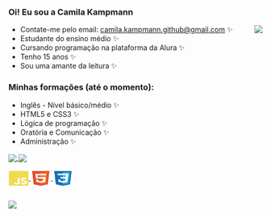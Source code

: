 ### Oi! Eu sou a Camila Kampmann

<div>
    <img align="right" height="280" src="https://c.tenor.com/ubkgsEHmfe4AAAAC/anime-aesthetic.gif">
</div>

- Contate-me pelo email: camila.kampmann.github@gmail.com ✨
- Estudante do ensino médio ✨
- Cursando programação na plataforma da Alura ✨
- Tenho 15 anos ✨
- Sou uma amante da leitura ✨

### Minhas formações (até o momento): </h2>
- Inglês - Nível básico/médio ✨
- HTML5 e CSS3 ✨
- Lógica de programação ✨
- Oratória e Comunicação ✨
- Administração ✨

<div>
  <a href="https://github.com/CamilaKampmann">
  <img height="140em" align="center" src="https://github-readme-stats.vercel.app/api?username=CamilaKampmann&show_icons=true&theme=omni&include_all_commits=true&count_private=true"/>
  <img height="120em" align="center" src="https://github-readme-stats.vercel.app/api/top-langs/?username=CamilaKampmann&layout=compact&langs_count=7&theme=omni"/>  
</div>
  
<div style="display: inline_block"> <br>
  <img align="center" alt="Camila-Js" height="30" width="40" src="https://raw.githubusercontent.com/devicons/devicon/master/icons/javascript/javascript-plain.svg">
  <img align="center" alt="Camila-HTML" height="30" width="40" src="https://raw.githubusercontent.com/devicons/devicon/master/icons/html5/html5-original.svg">
  <img align="center" alt="Camila-CSS" height="30" width="40" src="https://raw.githubusercontent.com/devicons/devicon/master/icons/css3/css3-original.svg">
</div>
   
##

<div>
  <a href = "mailto:camila.kampmann.github@gmail.com"> <img src="https://img.shields.io/badge/-Gmail-%23333?style=for-the-badge&logo=gmail&logoColor=white" target="_blank"> </a>
</div>
